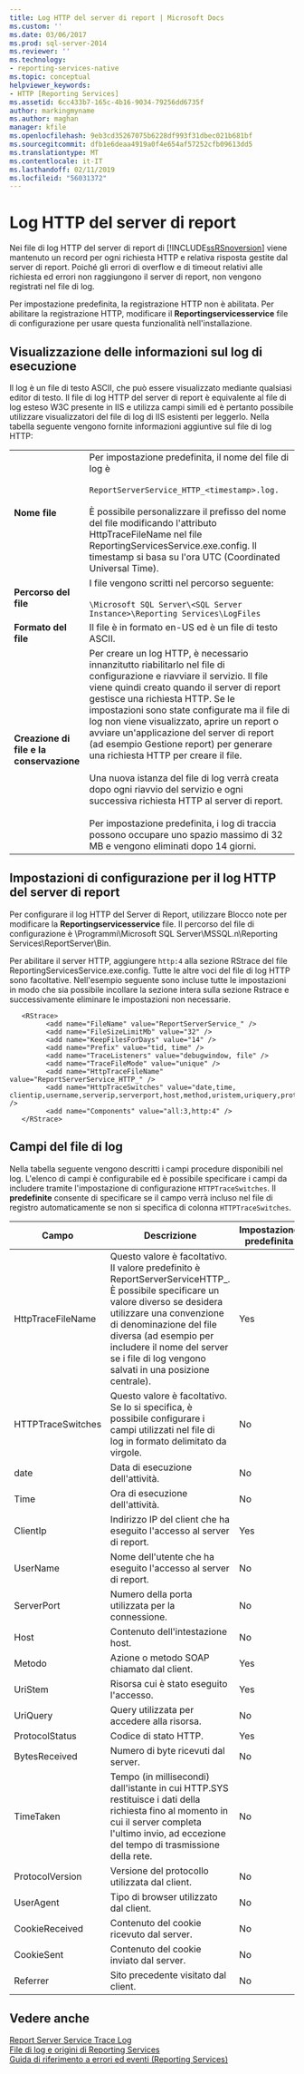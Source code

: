```yaml
---
title: Log HTTP del server di report | Microsoft Docs
ms.custom: ''
ms.date: 03/06/2017
ms.prod: sql-server-2014
ms.reviewer: ''
ms.technology:
- reporting-services-native
ms.topic: conceptual
helpviewer_keywords:
- HTTP [Reporting Services]
ms.assetid: 6cc433b7-165c-4b16-9034-79256dd6735f
author: markingmyname
ms.author: maghan
manager: kfile
ms.openlocfilehash: 9eb3cd35267075b6228df993f31dbec021b681bf
ms.sourcegitcommit: dfb1e6deaa4919a0f4e654af57252cfb09613dd5
ms.translationtype: MT
ms.contentlocale: it-IT
ms.lasthandoff: 02/11/2019
ms.locfileid: "56031372"
---
```

# <a name="report-server-http-log"></a>Log HTTP del server di report
  Nei file di log HTTP del server di report di [!INCLUDE[ssRSnoversion](../../includes/ssrsnoversion-md.md)] viene mantenuto un record per ogni richiesta HTTP e relativa risposta gestite dal server di report. Poiché gli errori di overflow e di timeout relativi alle richiesta ed errori non raggiungono il server di report, non vengono registrati nel file di log.  
  
 Per impostazione predefinita, la registrazione HTTP non è abilitata. Per abilitare la registrazione HTTP, modificare il **Reportingservicesservice** file di configurazione per usare questa funzionalità nell'installazione.  
  
## <a name="viewing-log-information"></a>Visualizzazione delle informazioni sul log di esecuzione  
 Il log è un file di testo ASCII, che può essere visualizzato mediante qualsiasi editor di testo. Il file di log HTTP del server di report è equivalente al file di log esteso W3C presente in IIS e utilizza campi simili ed è pertanto possibile utilizzare visualizzatori del file di log di IIS esistenti per leggerlo. Nella tabella seguente vengono fornite informazioni aggiuntive sul file di log HTTP:  
  
|||  
|-|-|  
|**Nome file**|Per impostazione predefinita, il nome del file di log è<br /><br /> `ReportServerService_HTTP_<timestamp>.log.`<br /><br /> È possibile personalizzare il prefisso del nome del file modificando l'attributo HttpTraceFileName nel file ReportingServicesService.exe.config. Il timestamp si basa su l'ora UTC (Coordinated Universal Time).|  
|**Percorso del file**|I file vengono scritti nel percorso seguente:<br /><br /> `\Microsoft SQL Server\<SQL Server Instance>\Reporting Services\LogFiles`|  
|**Formato del file**|Il file è in formato en-US ed è un file di testo ASCII.|  
|**Creazione di file e la conservazione**|Per creare un log HTTP, è necessario innanzitutto riabilitarlo nel file di configurazione e riavviare il servizio. Il file viene quindi creato quando il server di report gestisce una richiesta HTTP. Se le impostazioni sono state configurate ma il file di log non viene visualizzato, aprire un report o avviare un'applicazione del server di report (ad esempio Gestione report) per generare una richiesta HTTP per creare il file.<br /><br /> Una nuova istanza del file di log verrà creata dopo ogni riavvio del servizio e ogni successiva richiesta HTTP al server di report.<br /><br /> Per impostazione predefinita, i log di traccia possono occupare uno spazio massimo di 32 MB e vengono eliminati dopo 14 giorni.|  
  
## <a name="configuration-settings-for-report-server-http-log"></a>Impostazioni di configurazione per il log HTTP del server di report  
 Per configurare il log HTTP del Server di Report, utilizzare Blocco note per modificare la **Reportingservicesservice** file. Il percorso del file di configurazione è \Programmi\Microsoft SQL Server\MSSQL.n\Reporting Services\ReportServer\Bin.  
  
 Per abilitare il server HTTP, aggiungere `http:4` alla sezione RStrace del file ReportingServicesService.exe.config. Tutte le altre voci del file di log HTTP sono facoltative. Nell'esempio seguente sono incluse tutte le impostazioni in modo che sia possibile incollare la sezione intera sulla sezione Rstrace e successivamente eliminare le impostazioni non necessarie.  
  
```  
   <RStrace>  
         <add name="FileName" value="ReportServerService_" />  
         <add name="FileSizeLimitMb" value="32" />  
         <add name="KeepFilesForDays" value="14" />  
         <add name="Prefix" value="tid, time" />  
         <add name="TraceListeners" value="debugwindow, file" />  
         <add name="TraceFileMode" value="unique" />  
         <add name="HttpTraceFileName" value="ReportServerService_HTTP_" />  
         <add name="HttpTraceSwitches" value="date,time, clientip,username,serverip,serverport,host,method,uristem,uriquery,protocolstatus,bytesreceived,timetaken,protocolversion,useragent,cookiereceived,cookiesent,referrer" />  
         <add name="Components" value="all:3,http:4" />  
   </RStrace>  
```  
  
## <a name="log-file-fields"></a>Campi del file di log  
 Nella tabella seguente vengono descritti i campi procedure disponibili nel log. L'elenco di campi è configurabile ed è possibile specificare i campi da includere tramite l'impostazione di configurazione `HTTPTraceSwitches`. Il **predefinite** consente di specificare se il campo verrà incluso nel file di registro automaticamente se non si specifica di colonna `HTTPTraceSwitches`.  
  
|Campo|Descrizione|Impostazione predefinita|  
|-----------|-----------------|-------------|  
|HttpTraceFileName|Questo valore è facoltativo. Il valore predefinito è ReportServerServiceHTTP_. È possibile specificare un valore diverso se desidera utilizzare una convenzione di denominazione del file diversa (ad esempio per includere il nome del server se i file di log vengono salvati in una posizione centrale).|Yes|  
|HTTPTraceSwitches|Questo valore è facoltativo. Se lo si specifica, è possibile configurare i campi utilizzati nel file di log in formato delimitato da virgole.|No|  
|date|Data di esecuzione dell'attività.|No|  
|Time|Ora di esecuzione dell'attività.|No|  
|ClientIp|Indirizzo IP del client che ha eseguito l'accesso al server di report.|Yes|  
|UserName|Nome dell'utente che ha eseguito l'accesso al server di report.|No|  
|ServerPort|Numero della porta utilizzata per la connessione.|No|  
|Host|Contenuto dell'intestazione host.|No|  
|Metodo|Azione o metodo SOAP chiamato dal client.|Yes|  
|UriStem|Risorsa cui è stato eseguito l'accesso.|Yes|  
|UriQuery|Query utilizzata per accedere alla risorsa.|No|  
|ProtocolStatus|Codice di stato HTTP.|Yes|  
|BytesReceived|Numero di byte ricevuti dal server.|No|  
|TimeTaken|Tempo (in millisecondi) dall'istante in cui HTTP.SYS restituisce i dati della richiesta fino al momento in cui il server completa l'ultimo invio, ad eccezione del tempo di trasmissione della rete.|No|  
|ProtocolVersion|Versione del protocollo utilizzata dal client.|No|  
|UserAgent|Tipo di browser utilizzato dal client.|No|  
|CookieReceived|Contenuto del cookie ricevuto dal server.|No|  
|CookieSent|Contenuto del cookie inviato dal server.|No|  
|Referrer|Sito precedente visitato dal client.|No|  
  
## <a name="see-also"></a>Vedere anche  
 [Report Server Service Trace Log](report-server-service-trace-log.md)   
 [File di log e origini di Reporting Services](../report-server/reporting-services-log-files-and-sources.md)   
 [Guida di riferimento a errori ed eventi &#40;Reporting Services&#41;](../troubleshooting/errors-and-events-reference-reporting-services.md)  
  
  
